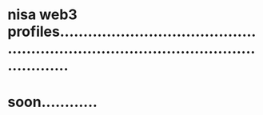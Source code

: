 # nisa web3 profiles............................................................................................................
# soon............
